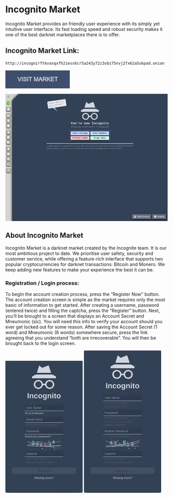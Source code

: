 # Incognito Market
Incognito Market provides an friendly user experience with its simply yet intuitive user interface. Its fast loading speed and robust security makes it one of the best darknet marketplaces there is to offer.

## Incognito Market Link:

```sh
http://incognirftkvasqxfh2iess6cr5a243y72z3vbz75nvj2fx62a5ukpad.onion
```
[<img src="/assets/visit-market.webp" width="200">](http://incognirftkvasqxfh2iess6cr5a243y72z3vbz75nvj2fx62a5ukpad.onion/)

<a href="http://incognirftkvasqxfh2iess6cr5a243y72z3vbz75nvj2fx62a5ukpad.onion"><img src="/assets/incognito-preview.webp" alt="image" style="max-width: 100%;"><a>

## About Incognito Market
Incognito Market is a darknet market created by the Incognite team. It is our most ambitious project to date. We prioritise user safety, security and customer service, while offering a feature-rich interface that supports two popular cryptocurrencies for darknet transactions: Bitcoin and Monero. We keep adding new features to make your experience the best it can be.

### Registration / Login process:

To begin the account creation process, press the “Register Now” button. The account creation screen is simple as the market requires only the most basic of information to get started.
After creating a username, password (entered twice) and filling the captcha, press the “Register” button. Next, you’ll be brought to a screen that displays an Account Secret and Mneumonic (sic). You will need this info to verify your account should you ever get locked out for some reason.
After saving the Account Secret (1 word) and Mneumonic (6 words) somewhere secure, press the link agreeing that you understand “both are irrecoverable”. You will then be brought back to the login screen.

<a href="http://incognirftkvasqxfh2iess6cr5a243y72z3vbz75nvj2fx62a5ukpad.onion"><img src="/assets/incognito-login.webp" alt="image" style="max-width: 100%;"><a>  <a href="http://incognirftkvasqxfh2iess6cr5a243y72z3vbz75nvj2fx62a5ukpad.onion"><img src="/assets/incognito-register.webp" alt="image" style="max-width: 100%;"><a>
